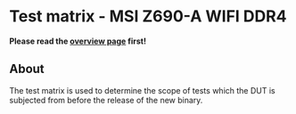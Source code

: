 # Test matrix - MSI Z690-A WIFI DDR4

**Please read the [overview page](../overview) first!**

## About

The test matrix is used to determine the scope of tests which the DUT is
subjected from before the release of the new binary.

<!--
## Module: Dasharo compatibility

| No.  | Supported test suite                              | Test suite ID | Supported test cases                 |
|:-----|:--------------------------------------------------|:-------------:|:-------------------------------------|
| 1.   | [Memory HCL][HCL]                                 | HCL           | All                                  |
| 2.   | [Display ports and LCD support][DSP]              | DSP           | DSP003.001, DSP003.003, DSP004.001, DSP004.003 |
| 3.   | [USB HID and MSC Support][USB]                    | USB           | All                                  |
| 4.   | [SMBIOS][DMI]                                     | DMI           | DMI002.001, DMI003.001, DMI004.001, DMI005.001, DMI006.001|
| 5.   | [Custom boot logo][CLG]                           | CLG           | All                                  |
| 6.   | [Audio subsystem][AUD]                            | AUD           | AUD001.001, AUD004.001, AUD005.001, AUD006.001 |
| 7.   | [NVMe support][NVM]&sup1;                         | NVM           | NVM001.001, NVM001.002               |
| 8.   | [Network boot][PXE]                               | PXE           | All                                  |
| 9.   | [Debian Stable and Ubuntu LTS support][LBT]       | LBT           | LBT003.001, LBT003.002, LBT004.001, LBT004.002|
| 10.  | [Custom boot menu key][CBK]                       | CBK           | All                                  |
| 11.  | [PCI Express ports support][PEX]                  | PEX           | PEX001.001                           |
| 12.  | [EC and Super I/O initialization][ECR]            | SIO           | SIO001.001, SIO002.001, SIO002.002, SIO003.001, SIO004.001, SIO004.002|
| 13.  | [Fan control][FAN]                                | FAN           | FAN001.002&sup2;                     |

1) Requires a PCIe x4 to M.2 adapter
2) Fans have to be checked manually. No support for reading the fan speed.
   There is also no W83795G HWM on this machine.

[HCL]: ../../unified-test-documentation/dasharo-compatibility/301-memory-hcl.md
[EFI]: ../../unified-test-documentation/dasharo-compatibility/30M-uefi-compatible-interface.md
[USH]: ../../unified-test-documentation/dasharo-compatibility/30P-uefi-shell.md
[DSP]: ../../unified-test-documentation/dasharo-compatibility/31E-display-ports-and-lcd.md
[USB]: ../../unified-test-documentation/dasharo-compatibility/306-usb-hid-and-msc-support.md
[DMI]: ../../unified-test-documentation/dasharo-compatibility/31L-smbios.md
[CLG]: ../../unified-test-documentation/dasharo-compatibility/304-custom-logo.md
[MWL]: ../../unified-test-documentation/dasharo-compatibility/31K-minipcie-verification.md
[WLE]: ../../unified-test-documentation/dasharo-compatibility/318-m2-wifi-bluetooth.md
[AUD]: ../../unified-test-documentation/dasharo-compatibility/31F-audio-subsystem.md
[NVM]: ../../unified-test-documentation/dasharo-compatibility/312-nvme-support.md
[PXE]: ../../unified-test-documentation/dasharo-compatibility/315-network-boot.md
[LBT]: ../../unified-test-documentation/dasharo-compatibility/308-debian-stable-and-ubuntu-lts-support.md
[WBT]: ../../unified-test-documentation/dasharo-compatibility/31A-windows-booting.md
[SDC]: ../../unified-test-documentation/dasharo-compatibility/316-sdcard-reader.md
[CLG]: ../../unified-test-documentation/dasharo-compatibility/304-custom-logo.md
[CBK]: ../../unified-test-documentation/dasharo-compatibility/303-custom-boot-menu-key.md
[PEX]: ../../unified-test-documentation/dasharo-compatibility/31R-pcie-ports.md
[ECR]: ../../unified-test-documentation/dasharo-compatibility/31G-ec-and-superio.md
[FAN]: ../../unified-test-documentation/dasharo-compatibility/S31-coreboot-fan-control.md

## Module: Dasharo security

| No.  | Supported test suite                              | Test suite ID | Supported test cases                 |
|:-----|:--------------------------------------------------|:-------------:|:-------------------------------------|
| 1.   | [TPM Support][TPM]                                | TPM           | TPM001.002                           |
| 2.   | [Measured Boot support][MBO]                      | MBO           | All                                  |

[TPM]: ../../unified-test-documentation/dasharo-security/200-tpm-support.md
[VBO]: ../../unified-test-documentation/dasharo-security/201-verified-boot.md
[MBO]: ../../unified-test-documentation/dasharo-security/203-measured-boot.md
[SBO]: ../../unified-test-documentation/dasharo-security/206-secure-boot.md

### Module: Dasharo performance

| No.  | Supported test suite                              | Test suite ID | Supported test cases                 |
|:-----|:--------------------------------------------------|:-------------:|:-------------------------------------|
| 1.   | [coreboot bring up time measurement][CBMEM]       | CBMEM         | All                                  |

[CBMEM]: ../../unified-test-documentation/dasharo-performance/400-coreboot-boot-measure.md
-->
